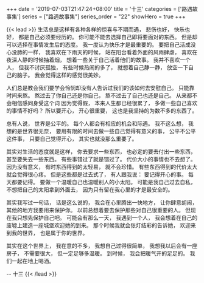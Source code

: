 +++
date = '2019-07-03T21:47:24+08:00'
title = '十三'
categories = ['路遇故事集']
series = ["路遇故事集"]
series_order = "22"
showHero = true
+++

{{< lead >}}
生活总是这样有各种各样的惊喜与不期而遇，
悲伤也好，
快乐也好，
都是自己必须要经历的。
你可能不能去选择自己即将要面对的东西。
但是却可以选择在事情发生后的态度。
我一度认为快乐才是最重要的。
要把自己活成没心没肺的一样，
我喜欢在下雨天的时候，
站在阳台看着外面的风雨肆虐，
喜欢在夜深人静的时候抽着烟，
想着一些关于自己活着他们的故事。
我并不喜欢一个人，
但我不讨厌孤独，
有些时候热闹的多了，
就想着自己静一静，
放空一下自己的脑子。
我会觉得这样的感觉很美妙。

人们总是教会我们要学会怜悯却没有人告诉过我们的该如何去安慰自己。
只能靠时间来熬。
熬过去了你自己还是你自己，
熬不过去了自己也还是自己。
从来都不会相信感同身受这个词
因为觉得假，
本来人生都已经很累了，
多做一些自己喜欢的事情不好吗？
所以要开心，
开心很重要，
这也是我坚持的为数不多的东西了。

总有人说，
世界是公平的。
每个人都会有相应的机会和际遇。
我不这么想，
我想的是世界很无奈， 
要用有限的时间去做一些自己觉得有意义的事，
公平不公平这件事，
只要自己觉得开心，
其实也就没那么重要了。

其实对生活的态度就是这样，
你去要求一些东西，
也必定的要去付出一些东西，
甚至要失去一些东西。
有些事错过了就是错过了。
代价大小的事情也不去想了。
因为没有意义，
有时东西得到的太轻易，
就不会珍惜。
有些东西得到的代价太大就会觉得很心疼。
但是这些都是过去式了，
有人跟我说：
要记得开心的事。
每天都要记得。
要做一个温暖自己也温暖别人的小太阳。
可能是我自己过去自私，
不想把自己的太阳拿到外面去，
因为只有留在我心里的才是最安全的。

其实我写过一句话，
话是这么说的，
我会在心里腾出一快地方，
让你肆意胡闹，
其他的地方我要用来保护你。
以前总想着要去保护那些对自己很重要的人。
但现在我只想先保护自己吧。
可能会有那么一天，
我遇到一个人，
我会想着在自己的废墟上建造一座城堡欢迎她的到来。
那个时候我就会张灯结彩的告诉她，
欢迎来到我的世界，
也是属于你的世界。

其实在这个世界上，
我在意的不多，
我想自己过得很简单，
我想我以后会有一座房子，
不需要很大，
但一定足够多温暖。
到时候，
我会把暖气开的足足的。
我们一起在地上喝酒。

-- 十三
{{< /lead >}}
